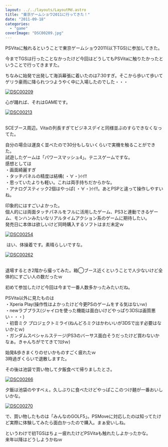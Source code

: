 ```yaml
---
layout: ../../layouts/LayoutMd.astro
title: "東京ゲームショウ2011に行ってきた！"
date: "2011-09-18"
categories: 
  - "game"
coverImage: "DSC00209.jpg"
---
```


PSVitaに触れるということで東京ゲームショウ2011(以下TGS)に参加してきた。

今までTGSは行ったことなかったけど今回はどうしてもPSVitaに触りたかったということで行ってきますた。

ちなみに始発で出発して海浜幕張に着いたのは7:30すぎ。そこから歩いて歩いてゲリラ豪雨に降られつつようやく中に入場したのでした・・・

[![](images/DSC00209.jpg "DSC00209")](//mizuka123.net/wp-content/uploads/2011/09/DSC00209.jpg)

  
心が踊れば、それはGAMEです。

[![](images/DSC00213.jpg "DSC00213")](//mizuka123.net/wp-content/uploads/2011/09/DSC00213.jpg)

   
SCEブース周辺。Vitaの列長すぎてビジネスデイと同様並ぶのすらできなくなってた。

自分の場合は運良く並べたので30分もしないくらいで実機を触ることができた。   
試遊したゲームは「パワースマッシュ4」。テニスゲームですな。  
感想としては  
・画面綺麗すぎ  
・タッチパネルの精度は結構( ・∀・)ｲｲ!!  
・思っていたよりも軽い。これは両手持ちだからかな。  
・アナログスティック2個はやっぱ( ・∀・)ｲｲ!!。あとPSPと違って操作しやすいね。

印象的にはすごいよかった。  
個人的には両面タッチパネルをフルに活用したゲーム、PS3と連動できるゲーム、モンハンみたいなリアルタイムアクション系のゲームに期待したい。  
発売日に本体は欲しいけど同時購入するソフトはまだ未定ｗ

[![](images/DSC00254-e1316310451430.jpg "DSC00254")](//mizuka123.net/wp-content/uploads/2011/09/DSC00254.jpg)

  
 はい、体操着です。素晴らしいですな。

[![](images/DSC00262.jpg "DSC00262")](//mizuka123.net/wp-content/uploads/2011/09/DSC00262.jpg)

   
退場するとき2階から撮ってみた。箱◯ブース近くということで人少ないけど全体的にすごい人の数だったｗ

初めて参加したけど今回は今まで一番人数多かったみたいだね。

PSVita以外に見たものは  
・Xperia Play(操作性はよかったけど今更PSのゲームをする気はないｗ)  
・newラブプラス(ジャイロを使った機能は面白いけどやっぱり3DSは画質悪い・・・)  
・初音ミク プロジェクトミライ(ねんどろミクはかわいいが3DSで出す必要はないかとｗ)  
・ガンダムスペシャルステージ(PS3のバーサス面白そうだったけど買わないかなぁ。きゃんちがでてきてﾜﾛﾀｗ)

始発&歩きまくりのせいかものすごく疲れたｗ  
3時過ぎくらいで退散しますた。

その後は池袋で買い物して夕飯食べて帰りましたとさ。

[![](images/DSC00266.jpg "DSC00266")](//mizuka123.net/wp-content/uploads/2011/09/DSC00266.jpg)

夕飯は池袋のやすべぇ。久しぶりに食べたけどやっぱここのつけ麺が一番おいしいかな。

[![](images/DSC00270.jpg "DSC00270")](//mizuka123.net/wp-content/uploads/2011/09/DSC00270.jpg)

で、買い物したものは「みんなのGOLF5」。PSMoveに対応したのは知ってたけど実際に体験してみたら面白かったので購入。まぁ安いしね。

というわけで初TGSはちょー疲れたけどPSVitaも触れたしよかったかな。  
来年以降はどうしようかねｗ
